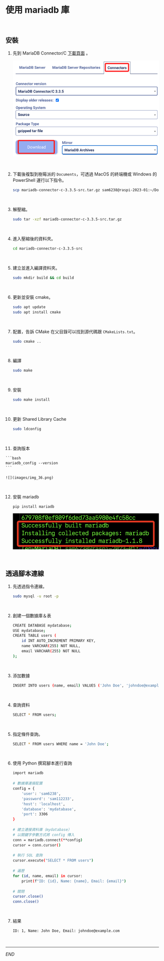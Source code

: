 # 使用 mariadb 庫


<br>

## 安裝

1. 先到 MariaDB Connector/C [下載頁面](https://mariadb.org/download/?o=true&p=connector-c&r=3.3.5&os=source&pkg=tar_gz&t=connector) 。

    ![](images/img_35.png)

<br>

2. 下載後複製到樹莓派的 `Documents`，可透過 MacOS 的終端機或 Windows 的 PowerShell 運行以下指令。

    ```bash
    scp mariadb-connector-c-3.3.5-src.tar.gz sam6238@raspi-2023-01:~/Documents
    ```

<br>

3. 解壓縮。

    ```bash
    sudo tar -xzf mariadb-connector-c-3.3.5-src.tar.gz
    ```

<br>

4. 進入壓縮後的資料夾。

    ```bash
    cd mariadb-connector-c-3.3.5-src
    ```

<br>

5. 建立並進入編譯資料夾。

    ```bash
    sudo mkdir build && cd build
    ```

<br>

6. 更新並安裝 cmake。

    ```bash
    sudo apt update
    sudo apt install cmake
    ```

<br>

7. 配置，告訴 CMake 在父目錄可以找到源代碼跟 `CMakeLists.txt`。

    ```bash
    sudo cmake ..
    ```

<br>

8. 編譯

    ```bash
    sudo make
    ```

<br>

9. 安裝

    ```bash
    sudo make install
    ```

<br>

10. 更新 Shared Library Cache

    ```bash
    sudo ldconfig
    ```

<br>

11.  查詢版本

    ```bash
    mariadb_config --version
    ```

    ![](images/img_36.png)

<br>

12. 安裝 mariadb

    ```bash
    pip install mariadb
    ```

    ![](images/img_37.png)

<br>

## 透過腳本連線

1. 先透過指令連線。

    ```bash
    sudo mysql -u root -p
    ```

<br>

2. 創建一個數據庫＆表 

    ```bash
    CREATE DATABASE mydatabase;
    USE mydatabase;
    CREATE TABLE users (
        id INT AUTO_INCREMENT PRIMARY KEY,
        name VARCHAR(255) NOT NULL,
        email VARCHAR(255) NOT NULL
    );
    ```

<br>

3. 添加數據

    ```bash
    INSERT INTO users (name, email) VALUES ('John Doe', 'johndoe@example.com');
    ```

<br>

4. 查詢資料

    ```bash
    SELECT * FROM users;
    ```

<br>

5. 指定條件查詢。

    ```bash
    SELECT * FROM users WHERE name = 'John Doe';
    ```

<br>

6. 使用 Python 撰寫腳本進行查詢

    ```bash
    import mariadb

    # 數據庫連接配置
    config = {
        'user': 'sam6238',
        'password': 'sam112233',
        'host': 'localhost',
        'database': 'mydatabase',
        'port': 3306
    }

    # 建立連接資料庫（mydatabase）
    # 以關鍵字參數方式將 config 傳入
    conn = mariadb.connect(**config)
    cursor = conn.cursor()

    # 執行 SQL 查詢
    cursor.execute("SELECT * FROM users")

    # 遍歷
    for (id, name, email) in cursor:
        print(f"ID: {id}, Name: {name}, Email: {email}")

    # 關閉
    cursor.close()
    conn.close()
    ```

<br>

7. 結果

    ```bash
    ID: 1, Name: John Doe, Email: johndoe@example.com
    ```

<br>

---

_END_

